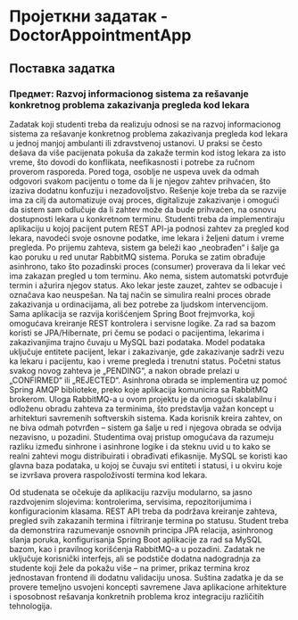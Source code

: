 # Пројеткни задатак - DoctorAppointmentApp

## Поставка задатка

### Предмет: Razvoj informacionog sistema za rešavanje konkretnog problema zakazivanja pregleda kod lekara
Zadatak koji studenti treba da realizuju odnosi se na razvoj informacionog sistema za rešavanje
konkretnog problema zakazivanja pregleda kod lekara u jednoj manjoj ambulanti ili zdravstvenoj
ustanovi. U praksi se često dešava da više pacijenata pokuša da zakaže termin kod istog lekara za
isto vreme, što dovodi do konflikata, neefikasnosti i potrebe za ručnom proverom rasporeda.
Pored toga, osoblje ne uspeva uvek da odmah odgovori svakom pacijentu o tome da li je njegov
zahtev prihvaćen, što izaziva dodatnu konfuziju i nezadovoljstvo. Rešenje koje treba da se
razvije ima za cilj da automatizuje ovaj proces, digitalizuje zakazivanje i omogući da sistem sam
odlučuje da li zahtev može da bude prihvaćen, na osnovu dostupnosti lekara u konkretnom
terminu.
Studenti treba da implementiraju aplikaciju u kojoj pacijent putem REST API-ja podnosi zahtev
za pregled kod lekara, navodeći svoje osnovne podatke, ime lekara i željeni datum i vreme
pregleda. Po prijemu zahteva, sistem ga beleži kao „neobrađen“ i šalje ga kao poruku u red
unutar RabbitMQ sistema. Poruka se zatim obrađuje asinhrono, tako što pozadinski proces
(consumer) proverava da li lekar već ima zakazan pregled u tom terminu. Ako nema, sistem
automatski potvrđuje termin i ažurira njegov status. Ako lekar jeste zauzet, zahtev se odbacuje i
označava kao neuspešan. Na taj način se simulira realni proces obrade zakazivanja u
ordinacijama, ali bez potrebe za ljudskom intervencijom.
Sama aplikacija se razvija korišćenjem Spring Boot frejmvorka, koji omogućava kreiranje REST
kontrolera i servisne logike. Za rad sa bazom koristi se JPA/Hibernate, pri čemu se podaci o
pacijentima, lekarima i zakazivanjima trajno čuvaju u MySQL bazi podataka. Model podataka
uključuje entitete pacijent, lekar i zakazivanje, gde zakazivanje sadrži vezu ka lekaru i pacijentu,
kao i vreme pregleda i trenutni status. Početni status svakog novog zahteva je „PENDING“, a
nakon obrade prelazi u „CONFIRMED“ ili „REJECTED“. Asinhrona obrada se implementira uz
pomoć Spring AMQP biblioteke, preko koje aplikacija komunicira sa RabbitMQ brokerom.
Uloga RabbitMQ-a u ovom projektu je da omogući skalabilnu i odloženu obradu zahteva za
terminima, što predstavlja važan koncept u arhitekturi savremenih softverskih sistema. Kada
korisnik kreira zahtev, on ne biva odmah potvrđen – sistem ga šalje u red i njegova obrada se
odvija nezavisno, u pozadini. Studentima ovaj pristup omogućava da razumeju razliku između
sinhrone i asinhrone logike i da steknu uvid u to kako se realni zahtevi mogu distribuirati i
obrađivati efikasnije. MySQL se koristi kao glavna baza podataka, u kojoj se čuvaju svi entiteti i
statusi, i u okviru koje se izvršava provera raspoloživosti termina kod lekara.

Od studenata se očekuje da aplikaciju razviju modularno, sa jasno razdvojenim slojevima:
kontrolerima, servisima, repozitorijumima i konfiguracionim klasama. REST API treba da
podržava kreiranje zahteva, pregled svih zakazanih termina i filtriranje termina po statusu.
Student treba da demonstrira razumevanje osnovnih principa JPA relacija, asinhronog slanja
poruka, konfigurisanja Spring Boot aplikacije za rad sa MySQL bazom, kao i pravilnog
korišćenja RabbitMQ-a u pozadini.
Zadatak ne uključuje korisnički interfejs, ali se podstiče dodatna nadogradnja za studente koji
žele da pokažu više – na primer, prikaz termina kroz jednostavan frontend ili dodatnu validaciju
unosa. Suština zadatka je da se provere temeljno usvojeni koncepti savremene Java aplikacione
arhitekture i sposobnost rešavanja konkretnih problema kroz integraciju različitih tehnologija.
